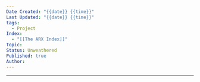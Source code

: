 ```yaml
---
Date Created: "{{date}} {{time}}"
Last Updated: "{{date}} {{time}}"
tags:
  - Project
Index:
  - "[[The ARX Index]]"
Topic: 
Status: Unweathered
Published: true
Author:
---
```

---

